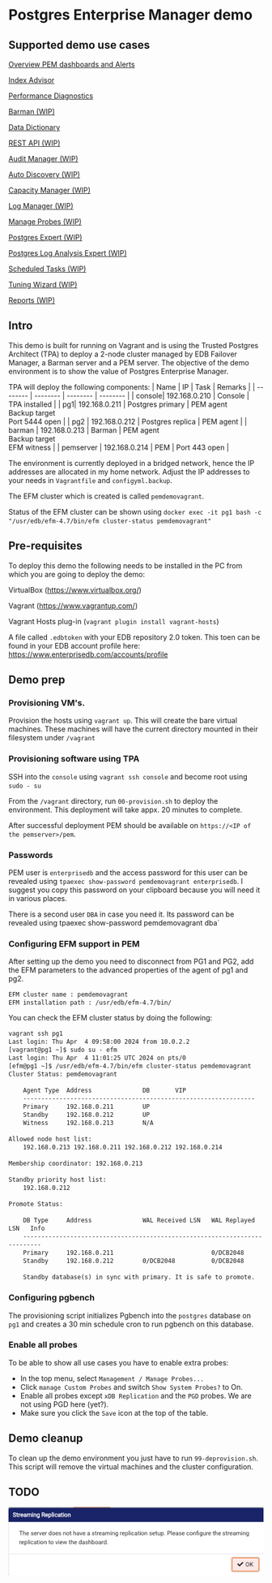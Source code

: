 # Postgres Enterprise Manager demo

## Supported demo use cases

[Overview PEM dashboards and Alerts](usecases/dashboards.md)

[Index Advisor](usecases/indexadvisor.md)

[Performance Diagnostics](usecases/performance.md)

[Barman (WIP)](usecases/barman.md)

[Data Dictionary](usecases/datadictionary.md)

[REST API (WIP)](usecases/restapi.md)

[Audit Manager (WIP)](usecases/auditmanager.md)

[Auto Discovery (WIP)](usecases/autodiscovery.md)

[Capacity Manager (WIP)](usecases/capacitymanager.md)

[Log Manager (WIP)](usecases/logmanager.md)

[Manage Probes (WIP)](usecases/probes.md)

[Postgres Expert (WIP)](usecases/pgexpert.md)

[Postgres Log Analysis Expert (WIP)](usecases/loganalysis.md)

[Scheduled Tasks (WIP)](usecases/schedtasks.md)

[Tuning Wizard (WIP)](usecases/tuningwizard.md)

[Reports (WIP)](usecases/reports.md)

## Intro

This demo is built for running on Vagrant and is using the Trusted Postgres Architect (TPA) to deploy a 2-node cluster managed by EDB Failover Manager, a Barman server and a PEM server.
The objective of the demo environment is to show the value of Postgres Enterprise Manager.

TPA will deploy the following components:
| Name | IP | Task | Remarks |
| -------- | -------- | -------- | -------- |
| console| 192.168.0.210 | Console | TPA installed |
| pg1| 192.168.0.211 | Postgres primary | PEM agent<br>Backup target<br>Port 5444 open |
| pg2 | 192.168.0.212 | Postgres replica | PEM agent |
| barman | 192.168.0.213 | Barman | PEM agent <br> Backup target<br>EFM witness |
| pemserver | 192.168.0.214 | PEM | Port 443 open |

The environment is currently deployed in a bridged network, hence the IP addresses are allocated in my home network. Adjust the IP addresses to your needs in `Vagrantfile` and `configyml.backup`.

The EFM cluster which is created is called `pemdemovagrant`. 

Status of the EFM cluster can be shown using `docker exec -it pg1 bash -c "/usr/edb/efm-4.7/bin/efm cluster-status pemdemovagrant"`
## Pre-requisites
To deploy this demo the following needs to be installed in the PC from which you are going to deploy the demo:

VirtualBox (https://www.virtualbox.org/)

Vagrant (https://www.vagrantup.com/)

Vagrant Hosts plug-in (`vagrant plugin install vagrant-hosts`)

A file called `.edbtoken` with your EDB repository 2.0 token. This toen can be found in your EDB account profile here: https://www.enterprisedb.com/accounts/profile

## Demo prep
### Provisioning VM's.
Provision the hosts using `vagrant up`. This will create the bare virtual machines. These machines will have the current directory mounted in their filesystem under `/vagrant`

### Provisioning software using TPA
SSH into the `console` using `vagrant ssh console` and become root using `sudo - su`

From the `/vagrant` directory, run `00-provision.sh` to deploy the environment. This deployment will take appx. 20 minutes to complete.

After successful deployment PEM should be available on `https://<IP of the pemserver>/pem`. 

### Passwords
PEM user is `enterprisedb` and the access password for this user can be revealed using `tpaexec show-password pemdemovagrant enterprisedb`. I suggest you copy this password on your clipboard because you will need it in various places.

There is a second user `DBA` in case you need it. Its password can be revealed using tpaexec show-password pemdemovagrant dba`

### Configuring EFM support in PEM
After setting up the demo you need to disconnect from PG1 and PG2, add the EFM parameters to the advanced properties of the agent of pg1 and pg2. 
```
EFM cluster name : pemdemovagrant
EFM installation path : /usr/edb/efm-4.7/bin/
```
You can check the EFM cluster status by doing the following:
```
vagrant ssh pg1
Last login: Thu Apr  4 09:58:00 2024 from 10.0.2.2
[vagrant@pg1 ~]$ sudo su - efm
Last login: Thu Apr  4 11:01:25 UTC 2024 on pts/0
[efm@pg1 ~]$ /usr/edb/efm-4.7/bin/efm cluster-status pemdemovagrant
Cluster Status: pemdemovagrant

	Agent Type  Address              DB       VIP
	----------------------------------------------------------------
	Primary     192.168.0.211        UP
	Standby     192.168.0.212        UP
	Witness     192.168.0.213        N/A

Allowed node host list:
	192.168.0.213 192.168.0.211 192.168.0.212 192.168.0.214

Membership coordinator: 192.168.0.213

Standby priority host list:
	192.168.0.212

Promote Status:

	DB Type     Address              WAL Received LSN   WAL Replayed LSN   Info
	---------------------------------------------------------------------------
	Primary     192.168.0.211                           0/DCB2048
	Standby     192.168.0.212        0/DCB2048          0/DCB2048

	Standby database(s) in sync with primary. It is safe to promote.
```
### Configuring pgbench
The provisioning script initializes Pgbench into the `postgres` database on `pg1` and creates a 30 min schedule cron to run pgbench on this database. 

### Enable all probes
To be able to show all use cases you have to enable extra probes:
- In the top menu, select `Management / Manage Probes...`
- Click `manage Custom Probes` and switch `Show System Probes?` to On.
- Enable all probes except `xDB Replication` and the `PGD` probes. We are not using PGD here (yet?).
- Make sure you click the `Save` icon at the top of the table.


## Demo cleanup
To clean up the demo environment you just have to run `99-deprovision.sh`. This script will remove the virtual machines and the cluster configuration.

## TODO
![](images/streamingreplication.png)
